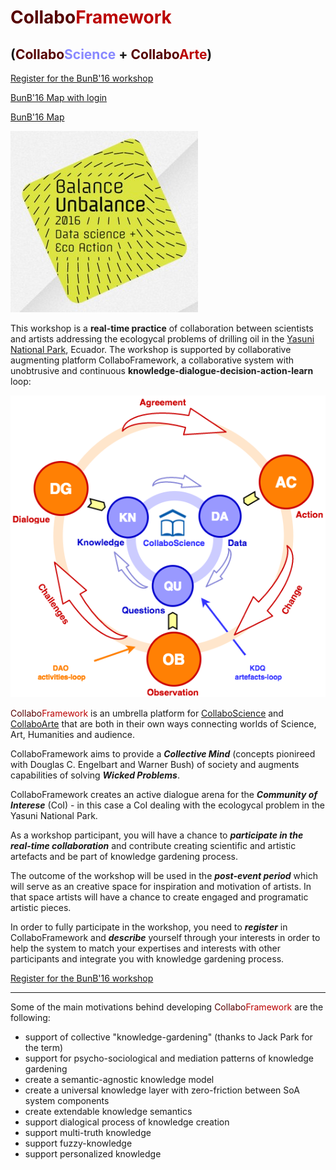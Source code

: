 # <span style='font-weight:bold'><span style='color: #550000'>Collabo</span><span style='color: #bb0000'>Framework</span>
## (<span style='color: #550000'>Collabo</span><span style='color: #8888ff;'>Science</span> + <span style='color: #550000'>Collabo</span><span style='color: #bb0000'>Arte</span>)</span>

[Register for the BunB'16 workshop](http://knalledge.org/prod/#/register/route/whoAmI___0route___0map___1id___15732ba0d051e2f6f47c6558f___1route___1http%3A___2___2knalledge.org___2bunb-registered.html)

[BunB'16 Map with login](http://knalledge.org/prod/#/login/route/map___0id___05732ba0d051e2f6f47c6558f)

[BunB'16 Map](http://knalledge.org/prod/#/map/id/5732ba0d051e2f6f47c6558f)


![BunB'16 logo](../../../documents/images/BunB2015data-science-300x290.jpg)

This workshop is a **real-time practice** of collaboration between scientists and artists addressing the ecologycal problems of drilling oil in the [Yasuni National Park](https://en.wikipedia.org/wiki/Yasuni_National_Park), Ecuador. The workshop is supported by collaborative augmenting platform CollaboFramework, a collaborative system with unobtrusive and continuous **knowledge-dialogue-decision-action-learn** loop:

![CollaboScience-spiral](../../../documents/diagrams/CollaboScience-spiral.png)

<span style='color: #550000'>Collabo</span><span style='color: #bb0000'>Framework</span> is an umbrella platform for [CollaboScience](http://www.CollaboScience.com) and [CollaboArte](http://www.CollaboArte.com) that are both in their own ways connecting worlds of Science, Art, Humanities and audience.

CollaboFramework aims to provide a ***Collective Mind*** (concepts pionireed with Douglas C. Engelbart and Warner Bush) of society and augments capabilities of solving ***Wicked Problems***.

CollaboFramework creates an active dialogue arena for the ***Community of Interese*** (CoI) - in this case a CoI dealing with the ecologycal problem in the Yasuni National Park.

As a workshop participant, you will have a chance to ***participate in the real-time collaboration*** and contribute creating scientific and artistic artefacts and be part of knowledge gardening process.

The outcome of the workshop will be used in the ***post-event period*** which will serve as an creative space for inspiration and motivation of artists. In that space artists will have a chance to create engaged and programatic artistic pieces.

In order to fully participate in the workshop, you need to ***register*** in CollaboFramework and ***describe*** yourself through your interests in order to help the system to match your expertises and interests with other participants and integrate you with knowledge gardening process.

[Register for the BunB'16 workshop](http://knalledge.org/prod/#/register/route/whoAmI___0route___0map___1id___15732ba0d051e2f6f47c6558f___1route___1http%3A___2___2knalledge.org___2bunb-registered.html)

-----

Some of the main motivations behind developing <span style='color: #550000'>Collabo</span><span style='color: #bb0000'>Framework</span> are the following:

* support of collective "knowledge-gardening" (thanks to Jack Park for the term)
* support for psycho-sociological and mediation patterns of knowledge gardening
* create a semantic-agnostic knowledge model
* create a universal knowledge layer with zero-friction between SoA system components
* create extendable knowledge semantics
* support dialogical process of knowledge creation
* support multi-truth knowledge
* support fuzzy-knowledge
* support personalized knowledge
